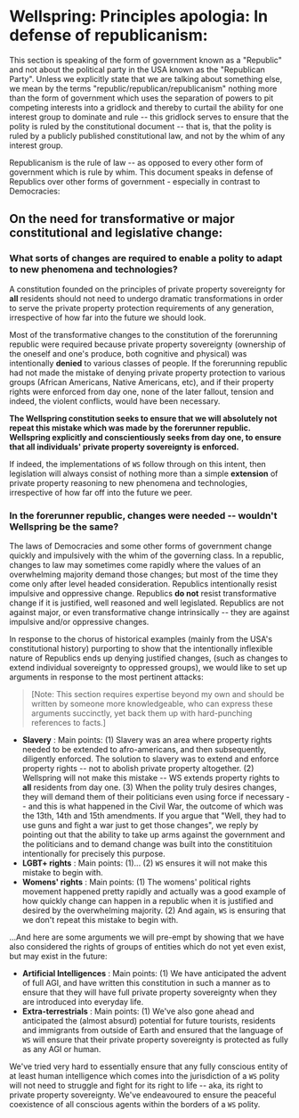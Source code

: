 # Wellspring: Principles apologia: In defense of republicanism:

This section is speaking of the form of government known as a "Republic" and not about the political party in the USA known as the "Republican Party". Unless we explicitly state that we are talking about something else, we mean by the terms "republic/republican/republicanism" nothing more than the form of government which uses the separation of powers to pit competing interests into a gridlock and thereby to curtail the ability for one interest group to dominate and rule -- this gridlock serves to ensure that the polity is ruled by the constitutional document -- that is, that the polity is ruled by a publicly published constitutional law, and not by the whim of any interest group.

Republicanism is the rule of law -- as opposed to every other form of government which is rule by whim. This document speaks in defense of Republics over other forms of government - especially in contrast to Democracies:

## On the need for transformative or major constitutional and legislative change:

### What sorts of changes are required to enable a polity to adapt to new phenomena and technologies?

A constitution founded on the principles of private property sovereignty for **all** residents should not need to undergo dramatic transformations in order to serve the private property protection requirements of any generation, irrespective of how far into the future we should look.

Most of the transformative changes to the constitution of the forerunning republic were required because private property sovereignty (ownership of the oneself and one's produce, both cognitive and physical) was intentionally **denied** to various classes of people. If the forerunning republic had not made the mistake of denying private property protection to various groups (African Americans, Native Americans, etc), and if their property rights were enforced from day one, none of the later fallout, tension and indeed, the violent conflicts, would have been necessary.

**The Wellspring constitution seeks to ensure that we will absolutely not repeat this mistake which was made by the forerunner republic. Wellspring explicitly and conscientiously seeks from day one, to ensure that all individuals' private property sovereignty is enforced.**

If indeed, the implementations of `WS` follow through on this intent, then legislation will always consist of nothing more than a simple **extension** of private property reasoning to new phenomena and technologies, irrespective of how far off into the future we peer.

### In the forerunner republic, changes were needed -- wouldn't Wellspring be the same?

The laws of Democracies and some other forms of government change quickly and impulsively with the whim of the governing class. In a republic, changes to law may sometimes come rapidly where the values of an overwhelming majority demand those changes; but most of the time they come only after level headed consideration. Republics intentionally resist impulsive and oppressive change. Republics **do not** resist transformative change if it is justified, well reasoned and well legislated. Republics are not against major, or even transformative change intrinsically -- they are against impulsive and/or oppressive changes.

In response to the chorus of historical examples (mainly from the USA's constitutional history) purporting to show that the intentionally inflexible nature of Republics ends up denying justified changes, (such as changes to extend individual sovereignty to oppressed groups), we would like to set up arguments in response to the most pertinent attacks:

> [Note: This section requires expertise beyond my own and should be written by someone more knowledgeable, who can express these arguments succinctly, yet back them up with hard-punching references to facts.]

- **Slavery**
: Main points: (1) Slavery was an area where property rights needed to be extended to afro-americans, and then subsequently, diligently enforced. The solution to slavery was to extend and enforce property rights -- not to abolish private property altogether. (2) Wellspring will not make this mistake -- WS extends property rights to **all** residents from day one. (3) When the polity truly desires changes, they will demand them of their politicians even using force if necessary -- and this is what happened in the Civil War, the outcome of which was the 13th, 14th and 15th amendments. If you argue that "Well, they had to use guns and fight a war just to get those changes", we reply by pointing out that the ability to take up arms against the government and the politicians and to demand change was built into the constitituion intentionally for precisely this purpose.
- **LGBT+ rights**
: Main points: (1)... (2) `WS` ensures it will not make this mistake to begin with.
- **Womens' rights**
: Main points: (1) The womens' political rights movement happened pretty rapidly and actually was a good example of how quickly change can happen in a republic when it is justified and desired by the overwhelming majority. (2) And again, `WS` is ensuring that we don't repeat this mistake to begin with.

...And here are some arguments we will pre-empt by showing that we have also considered the rights of groups of entities which do not yet even exist, but may exist in the future:
- **Artificial Intelligences**
: Main points: (1) We have anticipated the advent of full AGI, and have written this constitution in such a manner as to ensure that they will have full private property sovereignty when they are introduced into everyday life.
- **Extra-terrestrials**
: Main points: (1) We've also gone ahead and anticipated the (almost absurd) potential for future tourists, residents and immigrants from outside of Earth and ensured that the language of `WS` will ensure that their private property sovereignty is protected as fully as any AGI or human.

We've tried very hard to essentially ensure that any fully conscious entity of at least human intelligence which comes into the jurisdiction of a `WS` polity will not need to struggle and fight for its right to life -- aka, its right to private property sovereignty. We've endeavoured to ensure the peaceful coexistence of all conscious agents within the borders of a `WS` polity.
